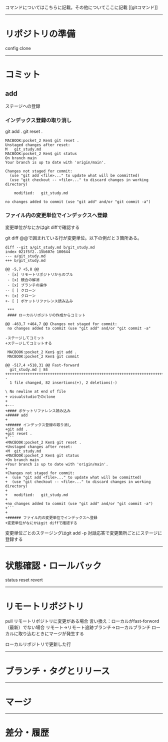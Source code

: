 
コマンドについてはこちらに記載。その他についてここに記載
[[gitコマンド]]

---
# リポジトリの準備
config
clone

---
# コミット
## add
ステージへの登録

### インデックス登録の取り消し
git add .
git reset .
```
MACBOOK:pocket_2 Ken$ git reset .
Unstaged changes after reset:
M	git_study.md
MACBOOK:pocket_2 Ken$ git status
On branch main
Your branch is up to date with 'origin/main'.

Changes not staged for commit:
  (use "git add <file>..." to update what will be committed)
  (use "git checkout -- <file>..." to discard changes in working directory)

	modified:   git_study.md

no changes added to commit (use "git add" and/or "git commit -a")
```

### ファイル内の変更単位でインデックスへ登録
変更単位がなにかはgit diffで確認する

git diff
@@で囲まれている行が変更単位。以下の例だと３箇所ある。

```
diff --git a/git_study.md b/git_study.md
index 021f5f2..15b607e 100644
--- a/git_study.md
+++ b/git_study.md
```

```
@@ -5,7 +5,8 @@
 - [x] リモートリポジトリからのプル
 - [x] 競合の解消
 - [x] ブランチの操作
-- [ ] クローン
+- [x] クローン
+- [ ] ポケットリファレンス読み込み
 
 ***
 #### ローカルリポジトリの作成からコミット
```

```
@@ -463,7 +464,7 @@ Changes not staged for commit:
 no changes added to commit (use "git add" and/or "git commit -a"
 
-ステージしてコミット
+ステージしてコミットする
 
 MACBOOK:pocket_2 Ken$ git add .
 MACBOOK:pocket_2 Ken$ git commit
```

```
@@ -517,4 +518,31 @@ Fast-forward
  git_study.md | 84 ++++++++++++++++++++++++++++++++++++++++++++++++++++++++++++++++++++++++++++++++++--
  1 file changed, 82 insertions(+), 2 deletions(-)
 
\ No newline at end of file
+ visualstudioでのclone
+
+---
+#### ポケットリファレンス読み込み
+##### add
+
+###### インデックス登録の取り消し
+git add .
+git reset .
+```
+MACBOOK:pocket_2 Ken$ git reset .
+Unstaged changes after reset:
+M	git_study.md
+MACBOOK:pocket_2 Ken$ git status
+On branch main
+Your branch is up to date with 'origin/main'.
+
+Changes not staged for commit:
+  (use "git add <file>..." to update what will be committed)
+  (use "git checkout -- <file>..." to discard changes in working directory)
+
+	modified:   git_study.md
+
+no changes added to commit (use "git add" and/or "git commit -a")
+```
+
+###### ファイル内の変更単位でインデックスへ登録
+変更単位がなにかはgit diffで確認する

```
変更単位ごとのステージングはgit add -p
対話応答で変更箇所ごとにステージに登録する

---
# 状態確認・ロールバック

status
reset
revert

---
# リモートリポジトリ

pull
リモートリポジトリに変更がある場合
言い換え：ローカルがfast-forword（最新）でない場合
リモート->リモート追跡ブランチ->ローカルブランチ
ローカルに取り込むときにマージが発生する

ローカルリポジトリで更新した行

---
# ブランチ・タグとリリース


---
# マージ


---
# 差分・履歴
